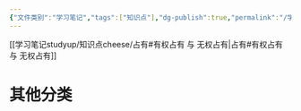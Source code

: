 ```yaml
---
{"文件类别":"学习笔记","tags":["知识点"],"dg-publish":true,"permalink":"/学习笔记studyup/知识点cheese/无权占有/","dgPassFrontmatter":true,"created":"2024-10-11T10:34:15.431+08:00","updated":"2024-10-11T18:40:04.715+08:00"}
---
```


[[学习笔记studyup/知识点cheese/占有#有权占有 与 无权占有\|占有#有权占有 与 无权占有]]
# 其他分类
